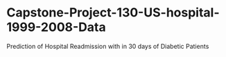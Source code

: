 # Capstone-Project-130-US-hospital-1999-2008-Data
Prediction of Hospital Readmission with in 30 days of Diabetic Patients

